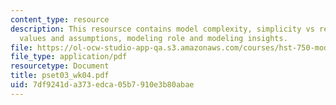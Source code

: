 ```yaml
---
content_type: resource
description: This resoursce contains model complexity, simplicity vs realism, parameter
  values and assumptions, modeling role and modeling insights.
file: https://ol-ocw-studio-app-qa.s3.amazonaws.com/courses/hst-750-modeling-issues-in-speech-and-hearing-spring-2006/7df9241da373edca05b7910e3b80abae_pset03_wk04.pdf
file_type: application/pdf
resourcetype: Document
title: pset03_wk04.pdf
uid: 7df9241d-a373-edca-05b7-910e3b80abae
---
```

